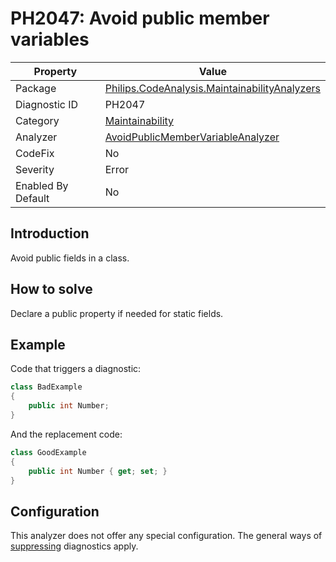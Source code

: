 # PH2047: Avoid public member variables

| Property | Value  |
|--|--|
| Package | [Philips.CodeAnalysis.MaintainabilityAnalyzers](https://www.nuget.org/packages/Philips.CodeAnalysis.MaintainabilityAnalyzers) |
| Diagnostic ID | PH2047 |
| Category  | [Maintainability](../Maintainability.md) |
| Analyzer | [AvoidPublicMemberVariableAnalyzer](https://github.com/philips-software/roslyn-analyzers/blob/master/Philips.CodeAnalysis.MaintainabilityAnalyzers/Maintainability/AvoidPublicMemberVariableAnalyzer.cs)
| CodeFix  | No |
| Severity | Error |
| Enabled By Default | No |

## Introduction

Avoid public fields in a class. 

## How to solve

Declare a public property if needed for static fields.

## Example

Code that triggers a diagnostic:
``` cs
class BadExample
{
    public int Number;
}

```

And the replacement code:
``` cs
class GoodExample
{
    public int Number { get; set; }
}

```

## Configuration

This analyzer does not offer any special configuration. The general ways of [suppressing](https://learn.microsoft.com/en-us/dotnet/fundamentals/code-analysis/suppress-warnings) diagnostics apply.
